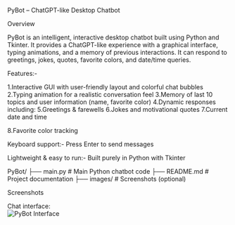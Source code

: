PyBot – ChatGPT-like Desktop Chatbot

Overview

PyBot is an intelligent, interactive desktop chatbot built using Python and Tkinter. It provides a ChatGPT-like experience with a graphical interface, typing animations, and a memory of previous interactions. It can respond to greetings, jokes, quotes, favorite colors, and date/time queries.

Features:-

1.Interactive GUI with user-friendly layout and colorful chat bubbles
2.Typing animation for a realistic conversation feel
3.Memory of last 10 topics and user information (name, favorite color)
4.Dynamic responses including:
5.Greetings & farewells
6.Jokes and motivational quotes
7.Current date and time

8.Favorite color tracking

Keyboard support:- Press Enter to send messages

Lightweight & easy to run:- Built purely in Python with Tkinter

PyBot/
├── main.py          # Main Python chatbot code
├── README.md        # Project documentation
├── images/          # Screenshots (optional)


Screenshots

Chat interface:  
![PyBot Interface](https://user-images.githubusercontent.com/your-user-id/random-string/image.png) 


 
